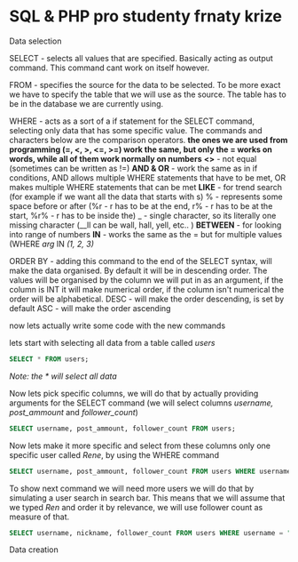 # SQL & PHP pro studenty frnaty krize
 

Data selection

SELECT - selects all values that are specified. Basically acting as output command. This command cant work on itself however. 

FROM - specifies the source for the data to be selected. To be more exact we have to specify the table that we will use as the source. The table has to be in the database we are currently using.

WHERE - acts as a sort of a if statement for the SELECT command, selecting only data that has some specific value. The commands and characters below are the comparison operators. 
	**the ones we are used from programming (=, <, >, <=, >=) work the same, but only the = works on words, while all of them work normally on numbers**
	**<>** - not equal (sometimes can be written as !=)
	**AND & OR** - work the same as in if conditions, AND allows multiple WHERE statements that have to be met, OR makes multiple WHERE statements that can be met
	**LIKE** - for trend search (for example if we want all the data that starts with s)
		% - represents some space before or after (%r - r has to be at the end, r% - r has to be at the start, %r% - r has to be inside the)
		 _ - single character, so its literally one missing character (\_\_ll can be wall, hall, yell, etc..  )
	**BETWEEN** - for looking into range of numbers
	**IN** - works the same as the = but for multiple values (WHERE *arg* IN *(1, 2, 3)*
	
ORDER BY - adding this command to the end of the SELECT syntax, will make the data organised. By default it will be in descending order. The values will be organised by the column we will put in as an argument, if the column is INT it will make numerical order, if the column isn't numerical the order will be alphabetical. 
	DESC - will make the order descending, is set by default
	ASC - will make the order ascending

now lets actually write some code with the new commands

lets start with selecting all data from a table called *users*
```sql
SELECT * FROM users;
```
*Note: the * will select all data*

Now lets pick specific columns, we will do that by actually providing arguments for the SELECT command (we will select columns *username, post_ammount* and *follower_count*)
```sql
SELECT username, post_ammount, follower_count FROM users;
```

Now lets make it more specific and select from these columns only one specific user called *Rene*, by using the WHERE command
```sql
SELECT username, post_ammount, follower_count FROM users WHERE username = "Rene";
```

To show next command we will need more users we will do that by simulating a user search in search bar. This means that we will assume that we typed *Ren* and order it by relevance, we will use follower count as measure of that.
```SQL
SELECT username, nickname, follower_count FROM users WHERE username = "Ren%" OR username = "ren%" ORDER BY follower_count;
```



Data creation

